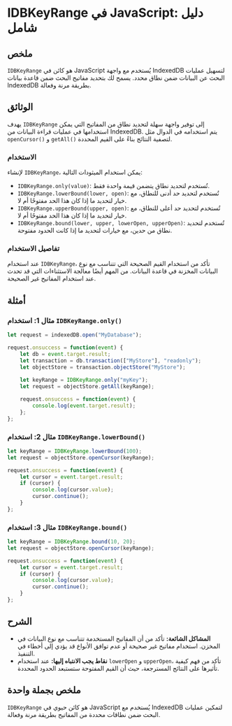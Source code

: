 <!--
Meta Description: # IDBKeyRange في JavaScript: دليل شامل ## ملخص `IDBKeyRange` هو كائن في JavaScript يُستخدم مع واجهة IndexedDB لتسهيل عمليات البحث عن البيانات ضمن نطاق...
Meta Keywords: idbkeyrange, let, استخدام, لتحديد, request
-->

# IDBKeyRange في JavaScript: دليل شامل

## ملخص
`IDBKeyRange` هو كائن في JavaScript يُستخدم مع واجهة IndexedDB لتسهيل عمليات البحث عن البيانات ضمن نطاق محدد. يسمح لك بتحديد مفاتيح البحث ضمن قاعدة بيانات IndexedDB بطريقة مرنة وفعالة.

## الوثائق
يهدف `IDBKeyRange` إلى توفير واجهة سهلة لتحديد نطاق من المفاتيح التي يمكن استخدامها في عمليات قراءة البيانات من IndexedDB. يتم استخدامه في الدوال مثل `openCursor()` و `getAll()` لتصفية النتائج بناءً على القيم المحددة.

### الاستخدام
لإنشاء `IDBKeyRange`، يمكن استخدام الميثودات التالية:
- `IDBKeyRange.only(value)`: تُستخدم لتحديد نطاق يتضمن قيمة واحدة فقط.
- `IDBKeyRange.lowerBound(lower, open)`: تُستخدم لتحديد حد أدنى للنطاق، مع خيار لتحديد ما إذا كان هذا الحد مفتوحًا أم لا.
- `IDBKeyRange.upperBound(upper, open)`: تُستخدم لتحديد حد أعلى للنطاق، مع خيار لتحديد ما إذا كان هذا الحد مفتوحًا أم لا.
- `IDBKeyRange.bound(lower, upper, lowerOpen, upperOpen)`: تُستخدم لتحديد نطاق من حدين، مع خيارات لتحديد ما إذا كانت الحدود مفتوحة.

### تفاصيل الاستخدام
عند استخدام `IDBKeyRange`، تأكد من استخدام القيم الصحيحة التي تتناسب مع نوع البيانات المخزنة في قاعدة البيانات. من المهم أيضًا معالجة الاستثناءات التي قد تحدث عند استخدام المفاتيح غير الصحيحة.

## أمثلة
### مثال 1: استخدام `IDBKeyRange.only()`
```javascript
let request = indexedDB.open("MyDatabase");

request.onsuccess = function(event) {
    let db = event.target.result;
    let transaction = db.transaction(["MyStore"], "readonly");
    let objectStore = transaction.objectStore("MyStore");
    
    let keyRange = IDBKeyRange.only("myKey");
    let request = objectStore.getAll(keyRange);

    request.onsuccess = function(event) {
        console.log(event.target.result);
    };
};
```

### مثال 2: استخدام `IDBKeyRange.lowerBound()`
```javascript
let keyRange = IDBKeyRange.lowerBound(100);
let request = objectStore.openCursor(keyRange);

request.onsuccess = function(event) {
    let cursor = event.target.result;
    if (cursor) {
        console.log(cursor.value);
        cursor.continue();
    }
};
```

### مثال 3: استخدام `IDBKeyRange.bound()`
```javascript
let keyRange = IDBKeyRange.bound(10, 20);
let request = objectStore.openCursor(keyRange);

request.onsuccess = function(event) {
    let cursor = event.target.result;
    if (cursor) {
        console.log(cursor.value);
        cursor.continue();
    }
};
```

## الشرح
- **المشاكل الشائعة:** تأكد من أن المفاتيح المستخدمة تتناسب مع نوع البيانات في المخزن. استخدام مفاتيح غير صحيحة أو عدم توافق الأنواع قد يؤدي إلى أخطاء في التنفيذ.
- **نقاط يجب الانتباه إليها:** عند استخدام `lowerOpen` و `upperOpen`، تأكد من فهم كيفية تأثيرها على النتائج المسترجعة، حيث أن القيم المفتوحة ستستبعد الحدود المحددة.

## ملخص بجملة واحدة
`IDBKeyRange` هو كائن حيوي في JavaScript يُستخدم مع IndexedDB لتمكين عمليات البحث ضمن نطاقات محددة من المفاتيح بطريقة مرنة وفعالة.